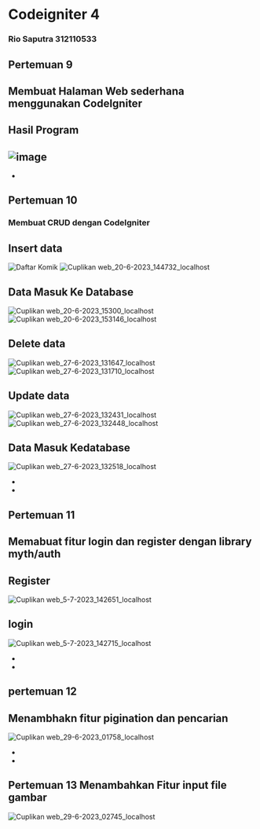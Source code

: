# Codeigniter 4
### Rio Saputra 312110533
## Pertemuan 9
## Membuat Halaman Web sederhana menggunakan CodeIgniter

## Hasil Program
![image](https://github.com/riosaputra17/Lab7web/assets/92787567/2f03607f-e7f2-4e1c-b94b-67f1843d4ce8)
-
-
## Pertemuan 10
### Membuat CRUD dengan CodeIgniter
## Insert data
![Daftar Komik](https://github.com/riosaputra17/Lab7web/assets/92787567/4a348aee-fce9-482e-a746-ab99edf2215f)
![Cuplikan web_20-6-2023_144732_localhost](https://github.com/riosaputra17/Lab7web/assets/92787567/ecae2035-ef9d-448c-a1f6-813b2e8a43df)

## Data Masuk Ke Database
![Cuplikan web_20-6-2023_15300_localhost](https://github.com/riosaputra17/Lab7web/assets/92787567/ddc355b8-e0b2-43d8-a578-31b0689f6e97)
![Cuplikan web_20-6-2023_153146_localhost](https://github.com/riosaputra17/Lab7web/assets/92787567/bc6819c7-37ac-4a11-af6e-de08615c9eaa)

## Delete data
![Cuplikan web_27-6-2023_131647_localhost](https://github.com/riosaputra17/Lab7web/assets/92787567/c587e0eb-baec-430b-93ad-b64667387b0d)
![Cuplikan web_27-6-2023_131710_localhost](https://github.com/riosaputra17/Lab7web/assets/92787567/1ddb5e97-3c14-4ad1-9757-ce3be230f101)

## Update data
![Cuplikan web_27-6-2023_132431_localhost](https://github.com/riosaputra17/Lab7web/assets/92787567/f6e5cb6c-5851-4a05-bf3e-4ecfbb04d1dd)
![Cuplikan web_27-6-2023_132448_localhost](https://github.com/riosaputra17/Lab7web/assets/92787567/ad177c6c-5a62-441f-bbe3-f3cd5b269d5f)

## Data Masuk Kedatabase
![Cuplikan web_27-6-2023_132518_localhost](https://github.com/riosaputra17/Lab7web/assets/92787567/5d72c920-1bcb-4887-9dac-dd0f8734d2f2)

-
-
## Pertemuan 11 
## Memabuat fitur login dan register dengan library myth/auth
## Register
![Cuplikan web_5-7-2023_142651_localhost](https://github.com/riosaputra17/Lab7web/assets/92787567/b59f2605-3df5-4898-a356-bde5821720e2)
## login
![Cuplikan web_5-7-2023_142715_localhost](https://github.com/riosaputra17/Lab7web/assets/92787567/d4ee2401-4c0a-47c1-8558-9a24ff1dbcf8)

-
-
## pertemuan 12
## Menambhakn fitur pigination dan pencarian
![Cuplikan web_29-6-2023_01758_localhost](https://github.com/riosaputra17/Lab7web/assets/92787567/0f441bdf-c8e9-4466-aee9-8de9de436ab3)

-
-
## Pertemuan 13 Menambahkan Fitur input file gambar
![Cuplikan web_29-6-2023_02745_localhost](https://github.com/riosaputra17/Lab7web/assets/92787567/430cbb4c-7159-45d0-ad9a-c38efe7c2147)






